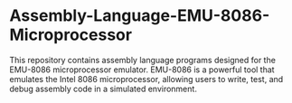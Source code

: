 # Assembly-Language-EMU-8086-Microprocessor
This repository contains assembly language programs designed for the EMU-8086 microprocessor emulator. EMU-8086 is a powerful tool that emulates the Intel 8086 microprocessor, allowing users to write, test, and debug assembly code in a simulated environment.
